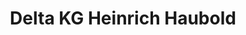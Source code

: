 ---
title: "Delta KG Heinrich Haubold"
url: /muelheim-an-der-ruhr/delta-kg-heinrich-haubold/
shop: Schmuck
---